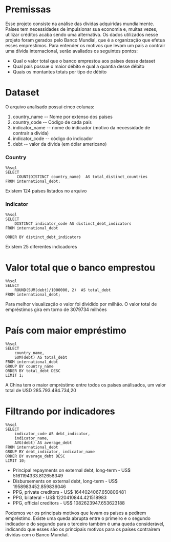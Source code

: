 # Premissas

Esse projeto consiste na análise das dívidas adquiridas mundialmente. 
Países tem necessidades de impulsionar sua economia e, muitas vezes, utilizar créditos acaba sendo uma alternativa. Os dados utilizados nesse projeto foram gerados pelo Banco Mundial, que é a organização que efetua esses emprestimos. 
Para entender os motivos que levam um país a contrair uma dívida internacional, serão avaliados os seguintes pontos:
* Qual o valor total que o banco emprestou aos países desse dataset
* Qual país possue o maior débito e qual a quantia desse débito
* Quais os montantes totais por tipo de débito


# Dataset

O arquivo analisado possui cinco colunas:
1. country_name -- Nome por extenso dos países
2. country_code -- Código de cada país
3. indicator_name -- nome do indicador (motivo da necessidade de contrair a divida) 
4. indicator_code -- código do indicador
5. debt -- valor da dívida (em dólar americano)

### Country

```
%%sql
SELECT 
     COUNT(DISTINCT country_name)  AS total_distinct_countries
FROM international_debt;
```

Existem 124 países listados no arquivo

### Indicator

```
%%sql
SELECT
    DISTINCT indicator_code AS distinct_debt_indicators
FROM international_debt 

ORDER BY distinct_debt_indicators
```
Existem 25 diferentes indicadores

# Valor total que o banco emprestou

```
%%sql
SELECT 
    ROUND(SUM(debt)/1000000, 2)  AS total_debt
FROM international_debt;
```
Para melhor visualização o valor foi dividido por milhão. O valor total de empréstimos gira em torno de 3079734 milhões

# País com maior empréstimo

```
%%sql
SELECT 
    country_name, 
    SUM(debt) AS total_debt
FROM international_debt
GROUP BY country_name
ORDER BY total_debt DESC
LIMIT 1;
```
A China tem o maior empréstimo entre todos os países análisados, um valor total de USD 285.793.494.734,20

# Filtrando por indicadores
```
%%sql
SELECT 
    indicator_code AS debt_indicator,
    indicator_name,
    AVG(debt) AS average_debt
FROM international_debt
GROUP BY debt_indicator, indicator_name
ORDER BY average_debt DESC
LIMIT 10;
```

* Principal repayments on external debt, long-term - US$ 5161194333.812658349
* Disbursements on external debt, long-term - US$ 1958983452.859836046
* PPG, private creditors - US$ 1644024067.650806481
* PPG, bilateral - US$ 1220410844.421518983
* PPG, official creditors - US$ 1082623947.653623188





Podemos ver os principais motivos que levam os países a pedirem empréstimo. Existe uma queda abrupta entre o primeiro e o segundo indicador e do segundo para o terceiro também é uma queda considerável, indicando que esses são os principais motivos para os países contraírem dividas com o Banco Mundial.

